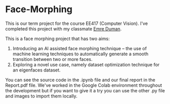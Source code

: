 # Face-Morphing

This is our term project for the course EE417 (Computer Vision). I've completed this project with my classmate [Emre Duman](https://github.com/Lieutenant-Mom). 

This is a face morphing project that has two aims: 
1) Introducing an AI assisted face morphing technique – the use of machine learning techniques to automatically generate a smooth transition between two or more faces. 
2) Exploring a novel use case, namely dataset optimization technique for an eigenfaces dataset.

You can see the source code in the .ipynb file and our final report in the Report.pdf file. We've worked in the Google Colab environment throughout the development but if you want to give it a try you can use the other .py file and images to import them locally.
